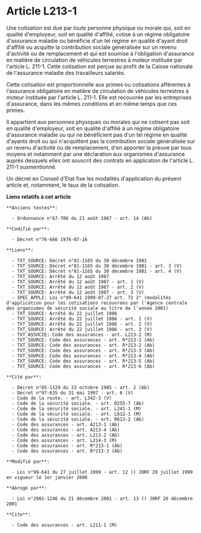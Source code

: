 # Article L213-1

Une cotisation est due par toute personne physique ou morale qui, soit en qualité d'employeur, soit en qualité d'affilié,
cotise à un régime obligatoire d'assurance maladie ou bénéficie d'un tel régime en qualité d'ayant droit d'affilié ou
acquitte la contribution sociale généralisée sur un revenu d'activité ou de remplacement et qui est soumise à l'obligation
d'assurance en matière de circulation de véhicules terrestres à moteur instituée par l'article L. 211-1. Cette cotisation est
perçue au profit de la Caisse nationale de l'assurance maladie des travailleurs salariés.

Cette cotisation est proportionnelle aux primes ou cotisations afférentes à l'assurance obligatoire en matière de circulation
de véhicules terrestres à moteur instituée par l'article L. 211-1. Elle est recouvrée par les entreprises d'assurance, dans
les mêmes conditions et en même temps que ces primes.

Il appartient aux personnes physiques ou morales qui ne cotisent pas soit en qualité d'employeur, soit en qualité d'affilié à
un régime obligatoire d'assurance maladie ou qui ne bénéficient pas d'un tel régime en qualité d'ayants droit ou qui
n'acquittent pas la contribution sociale généralisée sur un revenu d'activité ou de remplacement, d'en apporter la preuve par
tous moyens et notamment par une déclaration aux organismes d'assurance auprès desquels elles ont souscrit des contrats en
application de l'article L. 211-1 susmentionné.

Un décret en Conseil d'Etat fixe les modalités d'application du présent article et, notamment, le taux de la cotisation.

**Liens relatifs à cet article**

	**Anciens textes**:

	  - Ordonnance n°67-706 du 21 août 1967 - art. 14 (Ab)

	**Codifié par**:

	  - Décret n°76-666 1976-07-16

	**Liens**:

	  - TXT_SOURCE: Décret n°81-1165 du 30 décembre 1981
	  - TXT_SOURCE: Décret n°81-1165 du 30 décembre 1981 - art. 3 (V)
	  - TXT_SOURCE: Décret n°81-1165 du 30 décembre 1981 - art. 4 (V)
	  - TXT_SOURCE: Arrêté du 12 août 1987
	  - TXT_SOURCE: Arrêté du 12 août 1987 - art. 1 (V)
	  - TXT_SOURCE: Arrêté du 12 août 1987 - art. 2 (V)
	  - TXT_SOURCE: Arrêté du 12 août 1987 - art. 3 (V)
	  - SPEC_APPLI: Loi n°99-641 1999-07-27 art. 72 2° (modalités d'application pour les cotisations recouvrées par l'Agence centrale des organismes de sécurité sociale au titre de l'année 2001)
	  - TXT_SOURCE: Arrêté du 22 juillet 1986
	  - TXT_SOURCE: Arrêté du 22 juillet 1986 - art. 1 (V)
	  - TXT_SOURCE: Arrêté du 22 juillet 1986 - art. 2 (V)
	  - TXT_SOURCE: Arrêté du 22 juillet 1986 - art. 3 (V)
	  - TXT_ASSOCIE: Code des assurances - art. L213-2 (M)
	  - TXT_SOURCE: Code des assurances - art. R*213-1 (Ab)
	  - TXT_SOURCE: Code des assurances - art. R*213-2 (Ab)
	  - TXT_SOURCE: Code des assurances - art. R*213-3 (Ab)
	  - TXT_SOURCE: Code des assurances - art. R*213-4 (Ab)
	  - TXT_SOURCE: Code des assurances - art. R*213-5 (Ab)
	  - TXT_SOURCE: Code des assurances - art. R*213-6 (Ab)

	**Cité par**:

	  - Décret n°85-1129 du 23 octobre 1985 - art. 2 (Ab)
	  - Décret n°97-635 du 31 mai 1997 - art. 6 (V)
	  - Code de la route. - art. L342-3 (V)
	  - Code de la sécurité sociale. - art. D255-7 (Ab)
	  - Code de la sécurité sociale. - art. L241-1 (M)
	  - Code de la sécurité sociale. - art. L612-1 (M)
	  - Code de la sécurité sociale. - art. R613-2 (Ab)
	  - Code des assurances - art. A213-1 (Ab)
	  - Code des assurances - art. A213-4 (Ab)
	  - Code des assurances - art. L213-2 (Ab)
	  - Code des assurances - art. L214-3 (M)
	  - Code des assurances - art. R*213-1 (Ab)
	  - Code des assurances - art. R*213-3 (Ab)

	**Modifié par**:

	  - Loi n°99-641 du 27 juillet 1999 - art. 12 () JORF 28 juillet 1999 en vigueur le 1er janvier 2000

	**Abrogé par**:

	  - Loi n°2001-1246 du 21 décembre 2001 - art. 13 () JORF 26 décembre 2001

	**Cite**:

	  - Code des assurances - art. L211-1 (M)
